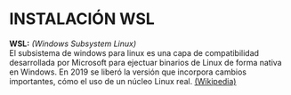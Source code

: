 # INSTALACIÓN WSL
**WSL:** _(Windows Subsystem Linux)_  
El subsistema de windows para linux es una capa de compatibilidad desarrollada por Microsoft para ejectuar binarios de Linux de forma nativa en Windows.  En 2019 se liberó la versión que incorpora cambios importantes, cómo el uso de un núcleo Linux real. [(Wikipedia)](https://es.wikipedia.org/wiki/Subsistema_de_Windows_para_Linux)


